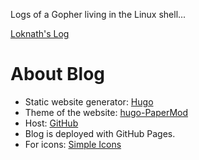 Logs of a Gopher living in the Linux shell...

[Loknath's Log](https://dhar01.github.io/)


# About Blog

- Static website generator: [Hugo](https://gohugo.io/)
- Theme of the website: [hugo-PaperMod](https://github.com/adityatelange/hugo-PaperMod)
- Host: [GitHub](https://github.com/Dhar01/dhar01.github.io)
- Blog is deployed with GitHub Pages.
- For icons: [Simple Icons](https://simpleicons.org/)
